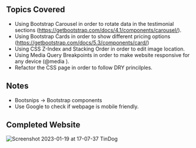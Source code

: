 ## Topics Covered

- Using Bootstrap Carousel in order to rotate data in the testimonial sections (https://getbootstrap.com/docs/4.1/components/carousel/).
- Using Bootstrap Cards in order to show different pricing options (https://getbootstrap.com/docs/5.3/components/card/)
- Using CSS Z-Index and Stacking Order in order to edit image location.
- Using Media Query Breakpoints in order to make website responsive for any device (@media <type> <feature>).
- Refactor the CSS page in order to follow DRY princilples.

## Notes

- Bootsnips -> Bootstrap components
- Use Google to check if webpage is mobile friendly.

## Completed Website
![Screenshot 2023-01-19 at 17-07-37 TinDog](https://user-images.githubusercontent.com/50036161/213596584-f949eb82-2b64-42c0-a9ac-e2f4fbebe5b4.png)

